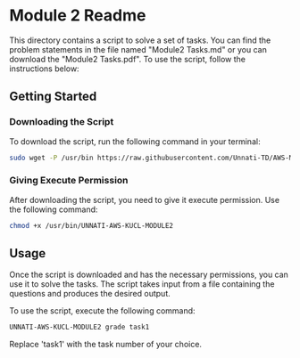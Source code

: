# Module 2 Readme

This directory contains a script to solve a set of tasks. You can find the problem statements in the file named "Module2 Tasks.md" or you can download the "Module2 Tasks.pdf". To use the script, follow the instructions below:

## Getting Started

### Downloading the Script

To download the script, run the following command in your terminal:

```bash
sudo wget -P /usr/bin https://raw.githubusercontent.com/Unnati-TD/AWS-Modules/main/Module2/UNNATI-AWS-KUCL-MODULE2
```

### Giving Execute Permission

After downloading the script, you need to give it execute permission. Use the following command:

```bash
chmod +x /usr/bin/UNNATI-AWS-KUCL-MODULE2
```

## Usage

Once the script is downloaded and has the necessary permissions, you can use it to solve the tasks. The script takes input from a file containing the questions and produces the desired output.

To use the script, execute the following command:

```bash
UNNATI-AWS-KUCL-MODULE2 grade task1
```

Replace 'task1' with the task number of your choice.
